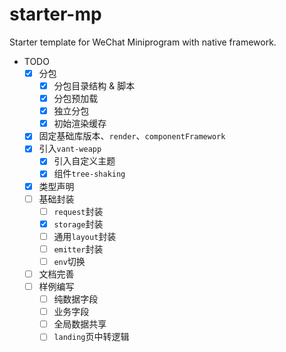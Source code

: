 # starter-mp
Starter template for WeChat Miniprogram with native framework.

- TODO
    - [x] 分包
        - [x] 分包目录结构 & 脚本
        - [x] 分包预加载
        - [x] 独立分包
        - [x] 初始渲染缓存
    - [x] 固定基础库版本、`render`、`componentFramework`
    - [x] 引入`vant-weapp`
        - [x] 引入自定义主题
        - [x] 组件`tree-shaking`
    - [x] 类型声明
    - [ ] 基础封装
        - [ ] `request`封装
        - [x] `storage`封装
        - [ ] 通用`layout`封装
        - [ ] `emitter`封装
        - [ ] `env`切换
    - [ ] 文档完善
    - [ ] 样例编写
        - [ ] 纯数据字段
        - [ ] 业务字段
        - [ ] 全局数据共享
        - [ ] `landing`页中转逻辑